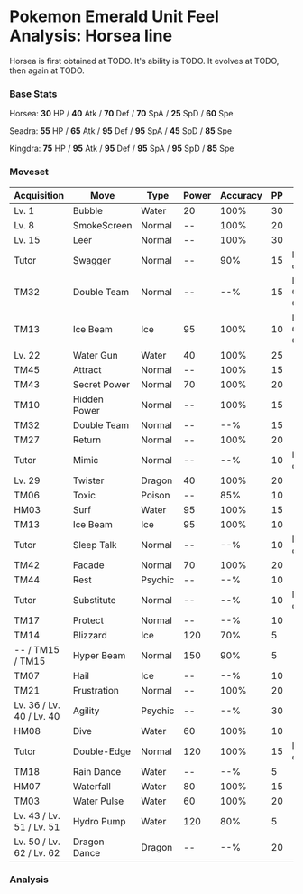 # Pokemon Emerald Unit Feel Analysis: Horsea line

Horsea is first obtained at TODO. It's ability is TODO. It evolves at TODO, then again at TODO.

### Base Stats

Horsea: **30** HP / **40** Atk / **70** Def / **70** SpA / **25** SpD / **60** Spe

Seadra: **55** HP / **65** Atk / **95** Def / **95** SpA / **45** SpD / **85** Spe

Kingdra: **75** HP / **95** Atk / **95** Def / **95** SpA / **95** SpD / **85** Spe

### Moveset

|Acquisition             |Move        |Type   |Power|Accuracy|PP |Notes                    |
|---                     |---         |---    |---  |---     |---|---                      |
|Lv. 1                   |Bubble      |Water  |20   |100%    |30 |                         |
|Lv. 8                   |SmokeScreen |Normal |--   |100%    |20 |                         |
|Lv. 15                  |Leer        |Normal |--   |100%    |30 |                         |
|Tutor                   |Swagger     |Normal |--   |90%     |15 |Emerald only             |
|TM32                    |Double Team |Normal |--   |--%     |15 |Buy at Game Corner       |
|TM13                    |Ice Beam    |Ice    |95   |100%    |10 |Buy at Game Corner       |
|Lv. 22                  |Water Gun   |Water  |40   |100%    |25 |                         |
|TM45                    |Attract     |Normal |--   |100%    |15 |                         |
|TM43                    |Secret Power|Normal |70   |100%    |20 |                         |
|TM10                    |Hidden Power|Normal |--   |100%    |15 |                         |
|TM32                    |Double Team |Normal |--   |--%     |15 |                         |
|TM27                    |Return      |Normal |--   |100%    |20 |                         |
|Tutor                   |Mimic       |Normal |--   |--%     |10 |Emerald only             |
|Lv. 29                  |Twister     |Dragon |40   |100%    |20 |                         |
|TM06                    |Toxic       |Poison |--   |85%     |10 |                         |
|HM03                    |Surf        |Water  |95   |100%    |15 |                         |
|TM13                    |Ice Beam    |Ice    |95   |100%    |10 |                         |
|Tutor                   |Sleep Talk  |Normal |--   |--%     |10 |Emerald only             |
|TM42                    |Facade      |Normal |70   |100%    |20 |                         |
|TM44                    |Rest        |Psychic|--   |--%     |10 |                         |
|Tutor                   |Substitute  |Normal |--   |--%     |10 |Emerald only             |
|TM17                    |Protect     |Normal |--   |--%     |10 |                         |
|TM14                    |Blizzard    |Ice    |120  |70%     |5  |                         |
|-- / TM15 / TM15        |Hyper Beam  |Normal |150  |90%     |5  |                         |
|TM07                    |Hail        |Ice    |--   |--%     |10 |                         |
|TM21                    |Frustration |Normal |--   |100%    |20 |                         |
|Lv. 36 / Lv. 40 / Lv. 40|Agility     |Psychic|--   |--%     |30 |                         |
|HM08                    |Dive        |Water  |60   |100%    |10 |                         |
|Tutor                   |Double-Edge |Normal |120  |100%    |15 |Emerald only             |
|TM18                    |Rain Dance  |Water  |--   |--%     |5  |                         |
|HM07                    |Waterfall   |Water  |80   |100%    |15 |                         |
|TM03                    |Water Pulse |Water  |60   |100%    |20 |                         |
|Lv. 43 / Lv. 51 / Lv. 51|Hydro Pump  |Water  |120  |80%     |5  |                         |
|Lv. 50 / Lv. 62 / Lv. 62|Dragon Dance|Dragon |--   |--%     |20 |                         |

### Analysis
